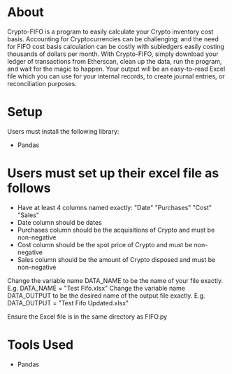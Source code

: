 # About

Crypto-FIFO is a program to easily calculate your Crypto inventory cost basis. Accounting for Cryptocurrencies can be challenging; and the need for FIFO cost basis calculation can be costly with subledgers easily costing thousands of dollars per month.
With Crypto-FIFO, simply download your ledger of transactions from Etherscan, clean up the data, run the program, and wait for the magic to happen.
Your output will be an easy-to-read Excel file which you can use for your internal records, to create journal entries, or reconciliation purposes.

# Setup

Users must install the following library:

- Pandas

# Users must set up their excel file as follows
- Have at least 4 columns named exactly: "Date" "Purchases" "Cost" "Sales"
- Date column should be dates
- Purchases column should be the acquisitions of Crypto and must be non-negative
- Cost column should be the spot price of Crypto and must be non-negative
- Sales column should be the amount of Crypto disposed and must be non-negative

Change the variable name DATA_NAME to be the name of your file exactly. E.g. DATA_NAME = "Test Fifo.xlsx"
Change the variable name DATA_OUTPUT to be the desired name of the output file exactly. E.g. DATA_OUTPUT = "Test Fifo Updated.xlsx"

Ensure the Excel file is in the same directory as FIFO.py

# Tools Used

- Pandas
